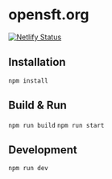 # opensft.org

[![Netlify Status](https://api.netlify.com/api/v1/badges/69bdacdf-1cd3-4858-94d7-723716dff0b5/deploy-status)](https://app.netlify.com/sites/opensft/deploys)

## Installation

`npm install`

## Build & Run

`npm run build`
`npm run start`

## Development

`npm run dev`

